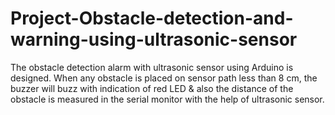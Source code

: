 # Project-Obstacle-detection-and-warning-using-ultrasonic-sensor
The obstacle detection alarm with ultrasonic sensor using Arduino is designed. When any obstacle is placed on sensor path less than 8 cm, the buzzer will buzz with indication of red LED &amp; also the distance of the obstacle is measured in the serial monitor with the help of ultrasonic sensor.
